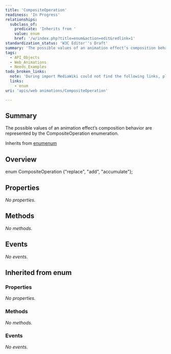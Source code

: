 ```yaml
---
title: 'CompositeOperation'
readiness: 'In Progress'
relationships:
  subclass_of:
    predicate: 'Inherits from '
    value: enum
    href: '/w/index.php?title=enum&action=edit&redlink=1'
standardization_status: 'W3C Editor''s Draft'
summary: 'The possible values of an animation effect’s composition behavior are represented by the CompositeOperation enumeration.'
tags:
  - API_Objects
  - Web_Animations
  - Needs_Examples
todo_broken_links:
  note: 'During import MediaWiki could not find the following links, please fix and adjust this list.'
  links:
    - enum
uri: 'apis/web animations/CompositeOperation'

---
```

## Summary

The possible values of an animation effect’s composition behavior are represented by the CompositeOperation enumeration.

Inherits from [enum](/w/index.php?title=enum&action=edit&redlink=1)[enum](/w/index.php?title=enum&action=edit&redlink=1)

## Overview

enum CompositeOperation {"replace", "add", "accumulate"};

## Properties

*No properties.*

## Methods

*No methods.*

## Events

*No events.*

## Inherited from enum

### Properties

*No properties.*

### Methods

*No methods.*

### Events

*No events.*
